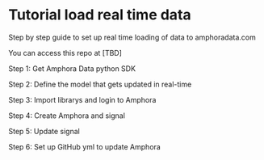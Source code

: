 # Tutorial load real time data
Step by step guide to set up real time loading of data to amphoradata.com

You can access this repo at [TBD]

Step 1: Get Amphora Data python SDK

Step 2: Define the model that gets updated in real-time

Step 3: Import librarys and login to Amphora

Step 4: Create Amphora and signal

Step 5: Update signal

Step 6: Set up GitHub yml to update Amphora
